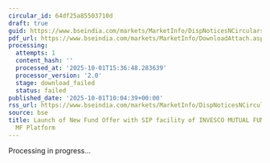 ```yaml
---
circular_id: 64df25a85503710d
draft: true
guid: https://www.bseindia.com/markets/MarketInfo/DispNoticesNCirculars.aspx?Noticeid={B04C85B4-4EC2-4B5D-9C04-31F64F19316C}&noticeno=20251001-22&dt=10/01/2025&icount=22&totcount=74&flag=0
pdf_url: https://www.bseindia.com/markets/MarketInfo/DownloadAttach.aspx?id=20251001-22&attachedId=
processing:
  attempts: 1
  content_hash: ''
  processed_at: '2025-10-01T15:36:48.283639'
  processor_version: '2.0'
  stage: download_failed
  status: failed
published_date: '2025-10-01T10:04:39+00:00'
rss_url: https://www.bseindia.com/markets/MarketInfo/DispNoticesNCirculars.aspx?Noticeid={B04C85B4-4EC2-4B5D-9C04-31F64F19316C}&noticeno=20251001-22&dt=10/01/2025&icount=22&totcount=74&flag=0
source: bse
title: Launch of New Fund Offer with SIP facility of INVESCO MUTUAL FUND on BSE StAR
  MF Platform
---
```


Processing in progress...